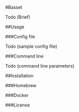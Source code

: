 #Basset

Todo (Brief)


##Usage

###Config file

Todo (sample config file)


###Command line

Todo (command line parameters)

##Installation

###Homebrew

###Docker


###License